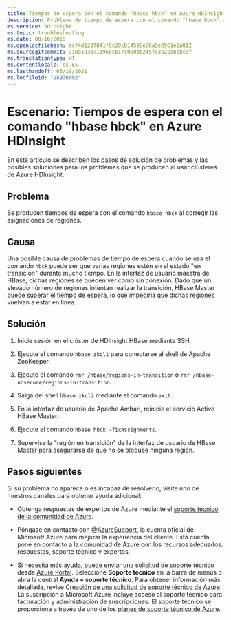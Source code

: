 ```yaml
---
title: Tiempos de espera con el comando "hbase hbck" en Azure HDInsight
description: Problema de tiempo de espera con el comando "hbase hbck" al corregir las asignaciones de región
ms.service: hdinsight
ms.topic: troubleshooting
ms.date: 08/16/2019
ms.openlocfilehash: acf4d1237841f8c20c014598e00a5e8961e2a012
ms.sourcegitcommit: 910a1a38711966cb171050db245fc3b22abc8c5f
ms.translationtype: HT
ms.contentlocale: es-ES
ms.lasthandoff: 03/19/2021
ms.locfileid: "98936692"
---
```

# <a name="scenario-timeouts-with-hbase-hbck-command-in-azure-hdinsight"></a>Escenario: Tiempos de espera con el comando "hbase hbck" en Azure HDInsight

En este artículo se describen los pasos de solución de problemas y las posibles soluciones para los problemas que se producen al usar clústeres de Azure HDInsight.

## <a name="issue"></a>Problema

Se producen tiempos de espera con el comando `hbase hbck` al corregir las asignaciones de regiones.

## <a name="cause"></a>Causa

Una posible causa de problemas de tiempo de espera cuando se usa el comando `hbck` puede ser que varias regiones estén en el estado "en transición" durante mucho tiempo. En la interfaz de usuario maestra de HBase, dichas regiones se pueden ver como sin conexión. Dado que un elevado número de regiones intentan realizar la transición, HBase Master puede superar el tiempo de espera, lo que impediría que dichas regiones vuelvan a estar en línea.

## <a name="resolution"></a>Solución

1. Inicie sesión en el clúster de HDInsight HBase mediante SSH.

1. Ejecute el comando `hbase zkcli` para conectarse al shell de Apache ZooKeeper.

1. Ejecute el comando `rmr /hbase/regions-in-transition` o `rmr /hbase-unsecure/regions-in-transition`.

1. Salga del shell `hbase zkcli` mediante el comando `exit`.

1. En la interfaz de usuario de Apache Ambari, reinicie el servicio Active HBase Master.

1. Ejecute el comando `hbase hbck -fixAssignments`.

1. Supervise la "región en transición" de la interfaz de usuario de HBase Master para asegurarse de que no se bloquee ninguna región.

## <a name="next-steps"></a>Pasos siguientes

Si su problema no aparece o es incapaz de resolverlo, visite uno de nuestros canales para obtener ayuda adicional:

- Obtenga respuestas de expertos de Azure mediante el [soporte técnico de la comunidad de Azure](https://azure.microsoft.com/support/community/).

- Póngase en contacto con [@AzureSupport](https://twitter.com/azuresupport), la cuenta oficial de Microsoft Azure para mejorar la experiencia del cliente. Esta cuenta pone en contacto a la comunidad de Azure con los recursos adecuados: respuestas, soporte técnico y expertos.

- Si necesita más ayuda, puede enviar una solicitud de soporte técnico desde [Azure Portal](https://portal.azure.com/?#blade/Microsoft_Azure_Support/HelpAndSupportBlade/). Seleccione **Soporte técnico** en la barra de menús o abra la central **Ayuda + soporte técnico**. Para obtener información más detallada, revise [Creación de una solicitud de soporte técnico de Azure](../../azure-portal/supportability/how-to-create-azure-support-request.md). La suscripción a Microsoft Azure incluye acceso al soporte técnico para facturación y administración de suscripciones. El soporte técnico se proporciona a través de uno de los [planes de soporte técnico de Azure](https://azure.microsoft.com/support/plans/).